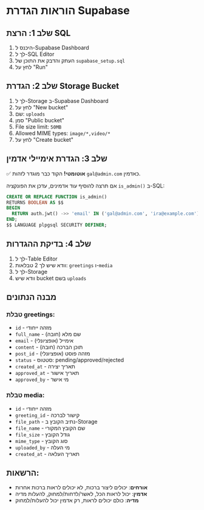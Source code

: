 # הוראות הגדרת Supabase

## שלב 1: הרצת SQL
1. היכנס ל-Supabase Dashboard
2. לך ל-SQL Editor
3. העתק והדבק את התוכן של `supabase_setup.sql`
4. לחץ על "Run"

## שלב 2: הגדרת Storage Bucket
1. לך ל-Storage ב-Supabase Dashboard
2. לחץ על "New bucket"
3. שם: `uploads`
4. סמן "Public bucket"
5. File size limit: `50MB`
6. Allowed MIME types: `image/*,video/*`
7. לחץ על "Create bucket"

## שלב 3: הגדרת אימיילי אדמין
✅ **אוטומטי!** הקוד כבר מוגדר לזהות `gal@admin.com` כאדמין.

אם תרצה להוסיף עוד אדמינים, עדכן את הפונקציה `is_admin()` ב-SQL:
```sql
CREATE OR REPLACE FUNCTION is_admin()
RETURNS BOOLEAN AS $$
BEGIN
  RETURN auth.jwt() ->> 'email' IN ('gal@admin.com', 'ira@example.com');
END;
$$ LANGUAGE plpgsql SECURITY DEFINER;
```

## שלב 4: בדיקת ההגדרות
1. לך ל-Table Editor
2. וודא שיש לך 2 טבלאות: `greetings` ו-`media`
3. לך ל-Storage
4. וודא שיש bucket בשם `uploads`

## מבנה הנתונים

### טבלת greetings:
- `id` - מזהה ייחודי
- `full_name` - שם מלא (חובה)
- `email` - אימייל (אופציונלי)
- `content` - תוכן הברכה (חובה)
- `post_id` - מזהה פוסט (אופציונלי)
- `status` - סטטוס: pending/approved/rejected
- `created_at` - תאריך יצירה
- `approved_at` - תאריך אישור
- `approved_by` - מי אישר

### טבלת media:
- `id` - מזהה ייחודי
- `greeting_id` - קישור לברכה
- `file_path` - נתיב הקובץ ב-Storage
- `file_name` - שם הקובץ המקורי
- `file_size` - גודל הקובץ
- `mime_type` - סוג הקובץ
- `uploaded_by` - מי העלה
- `created_at` - תאריך העלאה

## הרשאות:
- **אורחים**: יכולים ליצור ברכות, לא יכולים לראות ברכות אחרות
- **אדמין**: יכול לראות הכל, לאשר/לדחות/למחוק, להעלות מדיה
- **מדיה**: כולם יכולים לראות, רק אדמין יכול להעלות/למחוק

